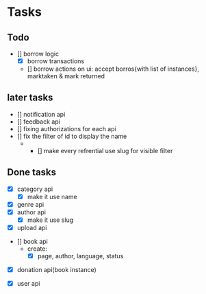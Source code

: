 # Tasks

## Todo

- [] borrow logic
  - [x] borrow transactions
  - [] borrow actions on ui: accept borros{with list of instances}, marktaken & mark returned

## later tasks

- [] notification api
- [] feedback api
- [] fixing authorizations for each api
- [] fix the filter of id to display the name
  - - [] make every refrential use slug for visible filter

## Done tasks

- [x] category api
  - [x] make it use name
- [x] genre api
- [x] author api
  - [x] make it use slug
- [x] upload api
- [] book api
  - create:
    - [x] page, author, language, status
- [x] donation api(book instance)

- [x] user api
